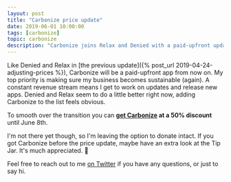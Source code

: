 ```yaml
---
layout: post
title: "Carbonize price update"
date: 2019-06-01 10:00:00
tags: [carbonize]
topic: carbonize
description: "Carbonize joins Relax and Denied with a paid-upfront update."
---
```


Like Denied and Relax in [the previous update]({% post_url 2019-04-24-adjusting-prices %}), Carbonize will be a paid-upfront app from now on. My top priority is making sure my business becomes sustainable (again). A constant revenue stream means I get to work on updates and release new apps. Denied and Relax seem to do a little better right now, adding Carbonize to the list feels obvious.

To smooth over the transition you can **[get Carbonize](/carbonize/appstore) at a 50% discount** until June 8th.

I'm not there yet though, so I'm leaving the option to donate intact. If you got Carbonize before the price update, maybe have an extra look at the Tip Jar. It's much appreciated. 🙂

Feel free to reach out to me [on Twitter](https://www.twitter.com/boyvanamstel) if you have any questions, or just to say hi.
